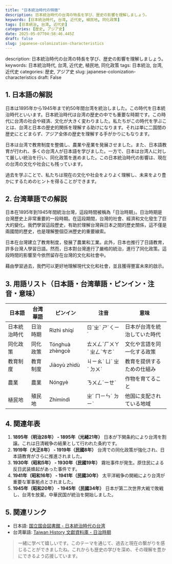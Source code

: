 ```yaml
---
title: "日本統治時代の特徴"
description: 日本統治時代の台湾の特長を学び、歴史の影響を理解しましょう。
keywords: [日本統治時代, 台湾, 近代史, 植民地, 同化政策]
tags: [日本統治, 台湾, 近代史]
categories: [歴史, アジア史]
date: 2025-05-07T04:58:46.445Z
draft: false
slug: japanese-colonization-characteristics
---
```


description: 日本統治時代の台湾の特長を学び、歴史の影響を理解しましょう。
keywords: 日本統治時代, 台湾, 近代史, 植民地, 同化政策
tags: 日本統治, 台湾, 近代史
categories: 歴史, アジア史
slug: japanese-colonization-characteristics
draft: False

## 1. 日本語の解説

日本は1895年から1945年まで約50年間台湾を統治しました。この時代を日本統治時代といいます。日本統治時代は台湾の歴史の中でも重要な時期です。この時代に台湾の社会や経済、文化が大きく変わりました。私たちがこの時代を学ぶことは、台湾と日本の歴史的関係を理解する助けになります。それは単に二国間の歴史にとどまらず、アジア全体の歴史を理解する手がかりにもなります。

日本は台湾で教育制度を整備し、農業や産業を発展させました。また、日本語教育が行われ、多くの台湾人が日本語を学びました。一方で、日本は台湾人に対して厳しい統治を行い、同化政策を進めました。この日本統治時代の影響は、現在の台湾の文化や社会にも残っています。

過去を学ぶことで、私たちは現在の文化や社会をよりよく理解し、未来をより豊かにするためのヒントを得ることができます。

## 2. 台湾華語での解説

日本在1895年到1945年間統治台灣，這段時間被稱為「日治時期」。日治時期是台灣歷史上非常重要的一段時期。在這段期間，台灣的社會、經濟和文化發生了巨大的變化。我們學習這段歷史，有助於理解台灣與日本之間的歷史關係，這不僅是兩國間的歷史，也是理解整個亞洲歷史的重要線索。

日本在台灣建立了教育制度，發展了農業和工業。此外，日本也推行了日語教育，許多台灣人學習日語。然而，日本對台灣進行了嚴格的統治，進行了同化政策。這段時間的影響至今依然留存在台灣的文化和社會中。

藉由學習過去，我們可以更好地理解現代文化和社會，並且獲得豐富未來的啟示。

## 3. 用語リスト（日本語・台湾華語・ピンイン・注音・意味）

| 日本語       | 台湾華語     | ピンイン  | 注音     | 意味                             |
| ----------- | ---------- | ------- | ----- | ------------------------------ |
| 日本統治時代 | 日治時期     | Rìzhì shíqí | ㄖˋㄓˋ ㄕˊㄑㄧˊ| 日本が台湾を統治していた時代              |
| 同化政策    | 同化政策    | Tónghuà zhèngcè | ㄊㄨㄥˊㄏㄨㄚˋ ㄓㄥˋㄘㄜˋ | 文化や言語を同一化する政策                 |
| 教育制度    | 教育制度    | Jiàoyù zhìdù | ㄐㄧㄠˋ ㄩˋ ㄓˋ ㄉㄨˋ | 教育を提供するための仕組み                   |
| 農業        | 農業        | Nóngyè | ㄋㄨㄥˊㄧㄝˋ | 作物を育てること                         |
| 植民地      | 殖民地       | Zhímíndì | ㄓˊ ㄇㄧㄣˊ ㄉㄧˋ | 他国に支配されている地域                    |

## 4. 関連年表

1. **1895年（明治28年） - 1895年（光緒21年）**
   日本が下関条約により台湾を割譲。これは日清戦争の結果として行われた条約です。
2. **1919年（大正8年） - 1919年（民國8年）**
   台湾での同化政策が強化され、日本語教育がさらに推進されました。
3. **1930年（昭和5年） - 1930年（民國19年）**
   霧社事件が発生。原住民による反日武装蜂起があった事件です。
4. **1941年（昭和16年） - 1941年（民國30年）**
   太平洋戦争の開戦により台湾が重要な軍事拠点とされました。
5. **1945年（昭和20年） - 1945年（民國34年）**
   日本が第二次世界大戦で敗戦し、台湾を放棄。中華民国が統治を開始しました。

## 5. 関連リンク

- 日本語: [国立国会図書館 - 日本統治時代の台湾](https://www.ndl.go.jp/)
- 台湾華語: [Taiwan History 文獻資料庫 - 日治時期](https://www.th.gov.tw/)

> 一緒に学べて嬉しいです。このテーマを通じて、過去と現在の繋がりを感じることができましたね。これからも歴史の学びを深め、その理解を豊かにできるよう応援しています。